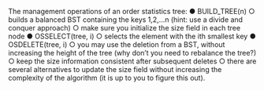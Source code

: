 The management operations of an order statistics tree:
● BUILD_TREE(n)
	○ builds a balanced BST containing the keys 1,2,...n (hint: use a divide and conquer
	approach)
	○ make sure you initialize the size field in each tree node
● OS­SELECT(tree, i)
	○ selects the element with the ith smallest key
● OS­DELETE(tree, i)
	○ you may use the deletion from a BST, without increasing the height of the tree
	(why don’t you need to rebalance the tree?)
	○ keep the size information consistent after subsequent deletes
	○ there are several alternatives to update the size field without increasing the
	complexity of the algorithm (it is up to you to figure this out).
